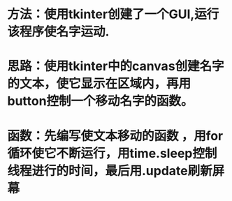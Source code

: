 # 方法：使用tkinter创建了一个GUI,运行该程序使名字运动.
# 思路：使用tkinter中的canvas创建名字的文本，使它显示在区域内，再用button控制一个移动名字的函数。   
# 函数：先编写使文本移动的函数 ，用for循环使它不断运行，用time.sleep控制线程进行的时间，最后用.update刷新屏幕
    



